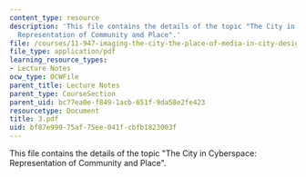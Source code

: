 ```yaml
---
content_type: resource
description: 'This file contains the details of the topic "The City in Cyberspace:
  Representation of Community and Place".'
file: /courses/11-947-imaging-the-city-the-place-of-media-in-city-design-and-development-fall-1998/bf87e99975af75ee041fcbfb1823003f_3.pdf
file_type: application/pdf
learning_resource_types:
- Lecture Notes
ocw_type: OCWFile
parent_title: Lecture Notes
parent_type: CourseSection
parent_uid: bc77ea0e-f849-1acb-651f-9da58e2fe423
resourcetype: Document
title: 3.pdf
uid: bf87e999-75af-75ee-041f-cbfb1823003f
---
```

This file contains the details of the topic "The City in Cyberspace: Representation of Community and Place".

